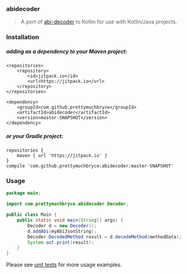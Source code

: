### abidecoder

> A port of [abi-decoder](https://github.com/ConsenSys/abi-decoder) to Kotlin for use with Kotlin/Java projects.

### Installation 

##### adding as a dependency to your Maven project: 

```
<repositories>
	<repository>
		<id>jitpack.io</id>
		<url>https://jitpack.io</url>
	</repository>
</repositories>
	
<dependency>
	<groupId>com.github.prettymuchbryce</groupId>
	<artifactId>abidecoder</artifactId>
	<version>master-SNAPSHOT</version>
</dependency>
```

##### or your Gradle project: 

```
repositories {
	maven { url 'https://jitpack.io' }
}
compile 'com.github.prettymuchbryce:abidecoder:master-SNAPSHOT'
```

### Usage

```java
package main;

import com.prettymuchbryce.abidecoder.Decoder;

public class Main {
	public static void main(String[] args) {
		Decoder d = new Decoder();
		d.addAbi(myAbiJsonString);
		Decoder.DecodedMethod result = d.decodeMethod(methodData);
		System.out.print(result);
	}
}
```

Please see [unit tests](https://github.com/prettymuchbryce/abidecoder/blob/master/src/test/kotlin/com/prettymuchbryce/abidecoder/DecoderTests.kt) for more usage examples.
